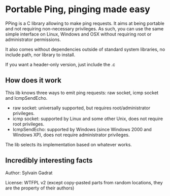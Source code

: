 Portable Ping, pinging made easy
================================

PPing is a C library allowing to make ping requests. It aims at being portable
and not requiring non-necessary privileges. As such, you can use the same
simple interface on Linux, Windows and OSX without requiring root or
administrator permissions.

It also comes without dependencies outside of standard system libraries,
no include path, nor library to install.

If you want a header-only version, just include the .c

How does it work
----------------

This lib knows three ways to emit ping requests: raw socket, icmp socket and IcmpSendEcho.

* raw socket: universally supported, but requires root/administrator privileges.
* icmp socket: supported by Linux and some other Unix, does not require root privileges.
* IcmpSendEcho: supported by Windows (since Windows 2000 and Windows XP), does not require administrator privileges.

The lib selects its implementation based on whatever works.

Incredibly interesting facts
----------------------------

Author: Sylvain Gadrat

License: WTFPL v2 (except copy-pasted parts from random locations, they are the property of their authors)
